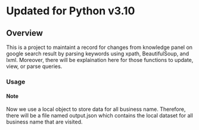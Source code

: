# Updated for Python v3.10
## Overview

This is a project to maintaint a record for changes from knowledge panel on google search result by parsing keywords using xpath, BeautifulSoup, and lxml. Moreover, there will be explaination here for those functions to update, view, or parse queries.  

### Usage

#### Note

Now we use a local object to store data for all business name. Therefore, there will be a file named output.json which contains the local dataset for all business name that are visited. 




